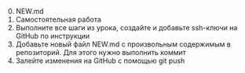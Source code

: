 0. NEW.md
1. Самостоятельная работа
2. Выполните все шаги из урока, создайте и добавьте ssh-ключи на GitHub по инструкции
3. Добавьте новый файл NEW.md с произвольным содержимым в репозиторий. Для этого нужно выполнить коммит
4. Залейте изменения на GitHub с помощью git push
